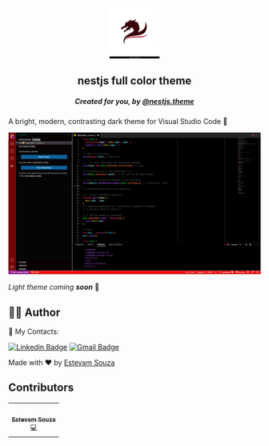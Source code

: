 <p align="center">
  <a href="https://www.gatsbyjs.org">
    <img alt="nestjs full color theme icon" src="icon.jpg" width="100" />
  </a>
</p>
<h2 align="center">nestjs full color theme</h2>
<h5 align="center">Created for you, by <a href="https://github.com/estevam5s">@nestjs.theme</a></h5>

A bright, modern, contrasting dark theme for Visual Studio Code 🦄

![nestjs full color theme example](images/code-example.png)

*Light theme coming **soon*** 🌙

## **👨‍🚀 Author**

<!-- colocar uma imagem do autor -->

👋 My Contacts:

[![Linkedin Badge](https://img.shields.io/badge/-LinkedIn-blue?style=for-the-badge&logo=Linkedin&logoColor=white&link=https://www.linkedin.com/in/estevam-souza)](https://www.linkedin.com/in/estevam-souza)
[![Gmail Badge](https://img.shields.io/badge/-Gmail-c14438?style=for-the-badge&logo=Gmail&logoColor=white&link=mailto:physics.posgrad.@gmail.com)](mailto:estevamsouzalaureth@gmail.com)

<!-- CONTACTS -->
[author-linkedin]: https://linkedin.com/in/estevam5s
[author-email]: mailto:ack@baibay.id
[author-github]: https://github.com/estevam5s

Made with ❤️ by [Estevam Souza](https://github.com/estevam5s)

## Contributors

<table>
  <tr>
    <td align="center"><a href="https://github.com/estevam5s" target="_blank"><img src="https://avatars.githubusercontent.com/u/83369803?v=4" width="70px;" alt=""/><br /><sub><b>Estevam Souza</b></sub></a><br /><a title="Code">💻</a></td>
  </tr>
</table>
